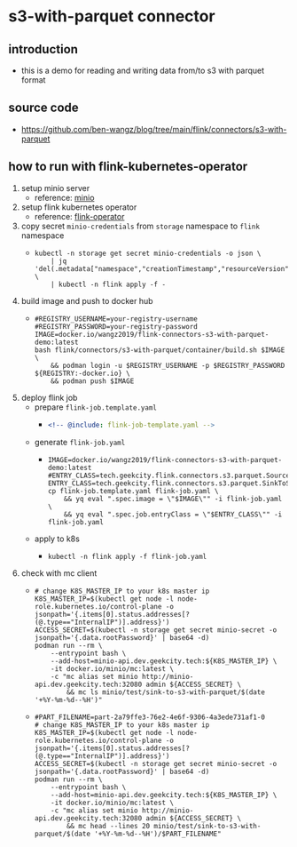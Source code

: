 # s3-with-parquet connector

## introduction

* this is a demo for reading and writing data from/to s3 with parquet format

## source code

* https://github.com/ben-wangz/blog/tree/main/flink/connectors/s3-with-parquet

## how to run with flink-kubernetes-operator

1. setup minio server
    * reference: [minio](../../../kubernetes/argocd/storage/minio/minio.md)
2. setup flink kubernetes operator
    * reference: [flink-operator](../../../kubernetes/argocd/flink/README.md)
3. copy secret `minio-credentials` from `storage` namespace to `flink` namespace
    * ```shell
      kubectl -n storage get secret minio-credentials -o json \
          | jq 'del(.metadata["namespace","creationTimestamp","resourceVersion","selfLink","uid"])' \
          | kubectl -n flink apply -f -
      ```
4. build image and push to docker hub
    * ```shell
      #REGISTRY_USERNAME=your-registry-username
      #REGISTRY_PASSWORD=your-registry-password
      IMAGE=docker.io/wangz2019/flink-connectors-s3-with-parquet-demo:latest
      bash flink/connectors/s3-with-parquet/container/build.sh $IMAGE \
          && podman login -u $REGISTRY_USERNAME -p $REGISTRY_PASSWORD ${REGISTRY:-docker.io} \
          && podman push $IMAGE
      ```
5. deploy flink job
    * prepare `flink-job.template.yaml`
        + ```yaml
          <!-- @include: flink-job-template.yaml -->
          ```
    * generate `flink-job.yaml`
        + ```shell
          IMAGE=docker.io/wangz2019/flink-connectors-s3-with-parquet-demo:latest
          #ENTRY_CLASS=tech.geekcity.flink.connectors.s3.parquet.SourceFromS3WithParquet
          ENTRY_CLASS=tech.geekcity.flink.connectors.s3.parquet.SinkToS3WithParquet
          cp flink-job.template.yaml flink-job.yaml \
              && yq eval ".spec.image = \"$IMAGE\"" -i flink-job.yaml \
              && yq eval ".spec.job.entryClass = \"$ENTRY_CLASS\"" -i flink-job.yaml
          ```
    * apply to k8s
        + ```shell
          kubectl -n flink apply -f flink-job.yaml
          ```
6. check with mc client
    * ```shell
      # change K8S_MASTER_IP to your k8s master ip
      K8S_MASTER_IP=$(kubectl get node -l node-role.kubernetes.io/control-plane -o jsonpath='{.items[0].status.addresses[?(@.type=="InternalIP")].address}')
      ACCESS_SECRET=$(kubectl -n storage get secret minio-secret -o jsonpath='{.data.rootPassword}' | base64 -d)
      podman run --rm \
          --entrypoint bash \
          --add-host=minio-api.dev.geekcity.tech:${K8S_MASTER_IP} \
          -it docker.io/minio/mc:latest \
          -c "mc alias set minio http://minio-api.dev.geekcity.tech:32080 admin ${ACCESS_SECRET} \
              && mc ls minio/test/sink-to-s3-with-parquet/$(date '+%Y-%m-%d--%H')"
      ```
    * ```shell
      #PART_FILENAME=part-2a79ffe3-76e2-4e6f-9306-4a3ede731af1-0
      # change K8S_MASTER_IP to your k8s master ip
      K8S_MASTER_IP=$(kubectl get node -l node-role.kubernetes.io/control-plane -o jsonpath='{.items[0].status.addresses[?(@.type=="InternalIP")].address}')
      ACCESS_SECRET=$(kubectl -n storage get secret minio-secret -o jsonpath='{.data.rootPassword}' | base64 -d)
      podman run --rm \
          --entrypoint bash \
          --add-host=minio-api.dev.geekcity.tech:${K8S_MASTER_IP} \
          -it docker.io/minio/mc:latest \
          -c "mc alias set minio http://minio-api.dev.geekcity.tech:32080 admin ${ACCESS_SECRET} \
              && mc head --lines 20 minio/test/sink-to-s3-with-parquet/$(date '+%Y-%m-%d--%H')/$PART_FILENAME"
      ```
